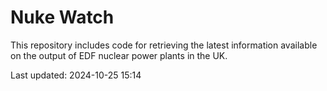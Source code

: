 # Nuke Watch

This repository includes code for retrieving the latest information available on the output of EDF nuclear power plants in the UK.

Last updated: 2024-10-25 15:14